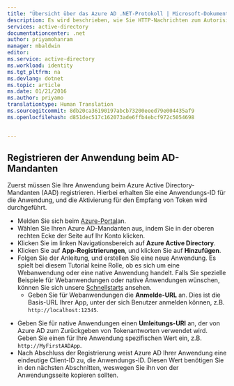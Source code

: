 ```yaml
---
title: "Übersicht über das Azure AD .NET-Protokoll | Microsoft-Dokumentation"
description: Es wird beschrieben, wie Sie HTTP-Nachrichten zum Autorisieren des Zugriffs auf Webanwendungen und Web-APIs in Ihrem Mandanten mit Azure AD verwenden.
services: active-directory
documentationcenter: .net
author: priyamohanram
manager: mbaldwin
editor: 
ms.service: active-directory
ms.workload: identity
ms.tgt_pltfrm: na
ms.devlang: dotnet
ms.topic: article
ms.date: 01/21/2016
ms.author: priyamo
translationtype: Human Translation
ms.sourcegitcommit: 8db20ca36190197abcb73200eeed79e004435af9
ms.openlocfilehash: d851dec517c162073ade6ffb4ebcf972c5054698


---
```

<!--TODO: Introduction -->

## <a name="register-your-application-with-your-ad-tenant"></a>Registrieren der Anwendung beim AD-Mandanten
Zuerst müssen Sie Ihre Anwendung beim Azure Active Directory-Mandanten (AAD) registrieren. Hierbei erhalten Sie eine Anwendungs-ID für die Anwendung, und die Aktivierung für den Empfang von Token wird durchgeführt.

* Melden Sie sich beim [Azure-Portal](https://portal.azure.com)an.
* Wählen Sie Ihren Azure AD-Mandanten aus, indem Sie in der oberen rechten Ecke der Seite auf Ihr Konto klicken.
* Klicken Sie im linken Navigationsbereich auf **Azure Active Directory**.
* Klicken Sie auf **App-Registrierungen**, und klicken Sie auf **Hinzufügen**.
* Folgen Sie der Anleitung, und erstellen Sie eine neue Anwendung. Es spielt bei diesem Tutorial keine Rolle, ob es sich um eine Webanwendung oder eine native Anwendung handelt. Falls Sie spezielle Beispiele für Webanwendungen oder native Anwendungen wünschen, können Sie sich unsere [Schnellstarts](../articles/active-directory/active-directory-developers-guide.md) ansehen.
  * Geben Sie für Webanwendungen die **Anmelde-URL** an. Dies ist die Basis-URL Ihrer App, unter der sich Benutzer anmelden können, z.B. `http://localhost:12345`.
<!--TODO: add once App ID URI is configurable: The **App ID URI** is a unique identifier for your application. The convention is to use `https://<tenant-domain>/<app-name>`, e.g. `https://contoso.onmicrosoft.com/my-first-aad-app`-->
  * Geben Sie für native Anwendungen einen **Umleitungs-URI** an, der von Azure AD zum Zurückgeben von Tokenantworten verwendet wird. Geben Sie einen für Ihre Anwendung spezifischen Wert ein, z.B. `http://MyFirstAADApp`.
* Nach Abschluss der Registrierung weist Azure AD Ihrer Anwendung eine eindeutige Client-ID zu, die Anwendungs-ID. Diesen Wert benötigen Sie in den nächsten Abschnitten, weswegen Sie ihn von der Anwendungsseite kopieren sollten.



<!--HONumber=Nov16_HO5-->


